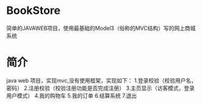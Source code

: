 # BookStore
简单的JAVAWEB项目，使用最基础的Model3（俗称的MVC结构）写的网上商城系统
# 简介
java web 项目，实现mvc,没有使用框架，实现如下：
1.登录校验（校验用户名，密码）
2.注册校验（校验注册功能是否完成注册）
3.主页显示（访客模式，登录用户模式）
4.我的购物车
5.我的订单
6.结算系统
7.退出
